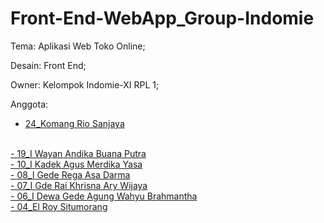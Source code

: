 # Front-End-WebApp_Group-Indomie
Tema: Aplikasi Web Toko Online;

Desain: Front End;

Owner: Kelompok Indomie-XI RPL 1;

Anggota:
<a href="https://www.instagram.com/komangrio10_/">
  - 24_Komang Rio Sanjaya
</a>
<br>
<a href="https://www.instagram.com/wayan_dika20/">
  - 19_I Wayan Andika Buana Putra
</a>
<br>
<a href="https://www.instagram.com/agus_merdika/">
  - 10_I Kadek Agus Merdika Yasa
</a>
<br>
<a href="https://www.instagram.com/regaasadarma/">
  - 08_I Gede Rega Asa Darma
</a>
<br>
<a href="https://www.instagram.com/raikrisnaa_07/">
  - 07_I Gde Rai Khrisna Ary Wijaya
</a>
<br>
<a href="https://www.instagram.com/agungwahyubrahamantha/">
  - 06_I Dewa Gede Agung Wahyu Brahmantha
</a>
<br>
<a href="https://www.instagram.com/_roy.exe/">
  - 04_El Roy Situmorang
</a>
